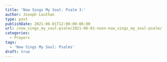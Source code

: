 ```yaml
---
title: 'Now Sings My Soul: Psalm 3:'
author: Joseph Louthan
type: post
publishDate: 2021-06-01T12:00:00-06:00
url: /now_sings_my_soul-psalm/2021-06-01-noon-now_sings_my_soul-psalm/
categories:
  - Prayers
tags:
  - 'Now Sings My Soul: Psalms'
draft: true
---
```

<pre>
<div style="font-variant: small-caps;">

</div>

</pre>
